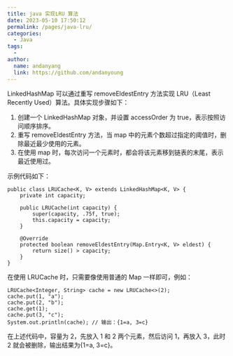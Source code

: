 ```yaml
---
title: java 实现LRU 算法
date: 2023-05-10 17:50:12
permalink: /pages/java-lru/
categories:
  - Java
tags:
  -
author:
  name: andanyang
  link: https://github.com/andanyoung
---
```


LinkedHashMap 可以通过重写 removeEldestEntry 方法实现 LRU（Least Recently Used）算法。具体实现步骤如下：

1. 创建一个 LinkedHashMap 对象，并设置 accessOrder 为 true，表示按照访问顺序排序。
2. 重写 removeEldestEntry 方法，当 map 中的元素个数超过指定的阈值时，删除最近最少使用的元素。
3. 在使用 map 时，每次访问一个元素时，都会将该元素移到链表的末尾，表示最近使用过。

示例代码如下：

```
public class LRUCache<K, V> extends LinkedHashMap<K, V> {
    private int capacity;

    public LRUCache(int capacity) {
        super(capacity, .75f, true);
        this.capacity = capacity;
    }

    @Override
    protected boolean removeEldestEntry(Map.Entry<K, V> eldest) {
        return size() > capacity;
    }
}
```

在使用 LRUCache 时，只需要像使用普通的 Map 一样即可，例如：

```
LRUCache<Integer, String> cache = new LRUCache<>(2);
cache.put(1, "a");
cache.put(2, "b");
cache.get(1);
cache.put(3, "c");
System.out.println(cache); // 输出：{1=a, 3=c}
```

在上述代码中，容量为 2，先放入 1 和 2 两个元素，然后访问 1，再放入 3，此时 2 就会被删除，输出结果为{1=a, 3=c}。
